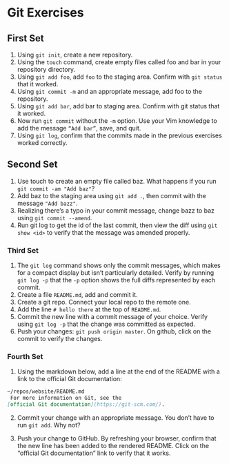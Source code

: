 # Git Exercises

## First Set

1. Using `git init`, create a new repository.
2. Using the `touch` command, create empty files called foo and bar in your repository directory.
3. Using `git add foo`, add `foo` to the staging area. Confirm with `git status` that it worked.
4. Using `git commit -m` and an appropriate message, add foo to the repository.
5. Using `git add bar`, add bar to staging area. Confirm with git status that it worked.
6. Now run `git commit` without the `-m` option. Use your Vim knowledge to add the message `“Add bar”`, save, and quit.
6. Using `git log`, confirm that the commits made in the previous exercises worked correctly.

## Second Set

1. Use touch to create an empty file called baz. What happens if you run `git commit -am "Add baz"`?
2. Add baz to the staging area using `git add .`, then commit with the message `"Add bazz"`.
3. Realizing there’s a typo in your commit message, change bazz to baz using `git commit --amend`.
4. Run git log to get the id of the last commit, then view the diff using `git show <id>` to verify that the message was amended properly.

### Third Set

1. The `git log` command shows only the commit messages, which makes for a compact display but isn’t particularly detailed. Verify by running `git log -p` that the `-p` option shows the full diffs represented by each commit.
2. Create a file `README.md`, add and commit it.
3. Create a git repo. Connect your local repo to the remote one.
4. Add the line `# hello there` at the top of `README.md`.
5. Commit the new line with a commit message of your choice. Verify using `git log -p` that the change was committed as expected.
6. Push your changes: `git push origin master`. On github, click on the commit to verify the changes.

### Fourth Set

1. Using the markdown below, add a line at the end of the README with a link to the official Git documentation:

```markdown
~/repos/website/README.md
 For more information on Git, see the
[official Git documentation](https://git-scm.com/).
```

2. Commit your change with an appropriate message. You don’t have to run `git add`. Why not?

3. Push your change to GitHub. By refreshing your browser, confirm that the new line has been added to the rendered README. Click on the “official Git documentation” link to verify that it works.